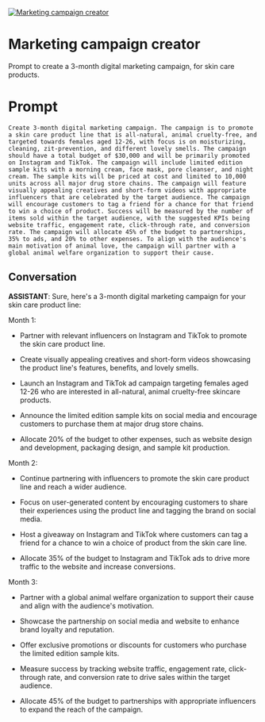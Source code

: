 
[![Marketing campaign creator](https://flow-prompt-covers.s3.us-west-1.amazonaws.com/icon/cute/cute_5.png)]()
# Marketing campaign creator 
Prompt to create a 3-month digital marketing campaign, for skin care products.

# Prompt

```
Create 3-month digital marketing campaign. The campaign is to promote a skin care product line that is all-natural, animal cruelty-free, and targeted towards females aged 12-26, with focus is on moisturizing, cleaning, zit-prevention, and different lovely smells. The campaign should have a total budget of $30,000 and will be primarily promoted on Instagram and TikTok. The campaign will include limited edition sample kits with a morning cream, face mask, pore cleanser, and night cream. The sample kits will be priced at cost and limited to 10,000 units across all major drug store chains. The campaign will feature visually appealing creatives and short-form videos with appropriate influencers that are celebrated by the target audience. The campaign will encourage customers to tag a friend for a chance for that friend to win a choice of product. Success will be measured by the number of items sold within the target audience, with the suggested KPIs being website traffic, engagement rate, click-through rate, and conversion rate. The campaign will allocate 45% of the budget to partnerships, 35% to ads, and 20% to other expenses. To align with the audience's main motivation of animal love, the campaign will partner with a global animal welfare organization to support their cause.
```

## Conversation

**ASSISTANT**: Sure, here's a 3-month digital marketing campaign for your skin care product line:



Month 1:

- Partner with relevant influencers on Instagram and TikTok to promote the skin care product line.

- Create visually appealing creatives and short-form videos showcasing the product line's features, benefits, and lovely smells.

- Launch an Instagram and TikTok ad campaign targeting females aged 12-26 who are interested in all-natural, animal cruelty-free skincare products.

- Announce the limited edition sample kits on social media and encourage customers to purchase them at major drug store chains.

- Allocate 20% of the budget to other expenses, such as website design and development, packaging design, and sample kit production.



Month 2:

- Continue partnering with influencers to promote the skin care product line and reach a wider audience.

- Focus on user-generated content by encouraging customers to share their experiences using the product line and tagging the brand on social media.

- Host a giveaway on Instagram and TikTok where customers can tag a friend for a chance to win a choice of product from the skin care line.

- Allocate 35% of the budget to Instagram and TikTok ads to drive more traffic to the website and increase conversions.



Month 3:

- Partner with a global animal welfare organization to support their cause and align with the audience's motivation.

- Showcase the partnership on social media and website to enhance brand loyalty and reputation.

- Offer exclusive promotions or discounts for customers who purchase the limited edition sample kits.

- Measure success by tracking website traffic, engagement rate, click-through rate, and conversion rate to drive sales within the target audience.

- Allocate 45% of the budget to partnerships with appropriate influencers to expand the reach of the campaign.


